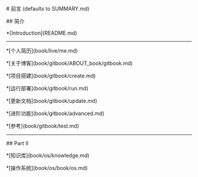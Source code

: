\# 前言 \(defaults to SUMMARY.md\)

\#\# 简介

\*\[Introduction\]\(README.md\)

---

\*\[个人简历\]\(book/live/me.md\)

\*\[关于博客\]\(book/gitbook/ABOUT\_book/gitbook.md\)

\*\[项目搭建\]\(book/gitbook/create.md\)

\*\[运行部署\]\(book/gitbook/run.md\)

\*\[更新文档\]\(book/gitbook/update.md\)

\*\[进阶功能\]\(book/gitbook/advanced.md\)

\*\[参考\]\(book/gitbook/test.md\)

---

\#\# Part II

\*\[知识库\]\(book/os/knowledge.md\)

\*\[操作系统\]\(book/os/book/os.md\)

